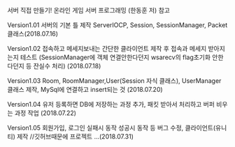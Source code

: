 서버 직접 만들기! 온라인 게임 서버 프로그래밍 (한동훈 저) 참고

Version1.01 서버의 기본 틀 제작 ServerIOCP, Session, SessionManager, Packet클래스(2018.07.16)

Version1.02 접속하고 메세지보내는 간단한 클라이언트 제작 후 접속과 메세지 받아지는지 테스트 (SessionManager에 객체 연결안한다던지 wsarecv의 flag초기화 안한다던지 등 잔실수 처리) (2018.07.18)

Version1.03 Room, RoomManager,User(Session 자식 클래스), UserManager 클래스 제작, MySql에 연결하고 insert되는 것 (2018.07.20)

Version1.04 유저 등록하면 DB에 저장하는 과정 추가, 패킷 받아서 처리하고 버퍼 비우는 과정 작업 (2018.07.22)

Version1.05 회원가입, 로그인 실패시 동작 성공시 동작 등 버그 수정, 클라이언트(유니티) 제작 //깃허브때문에 프로젝트 ...(2018.07.31)
